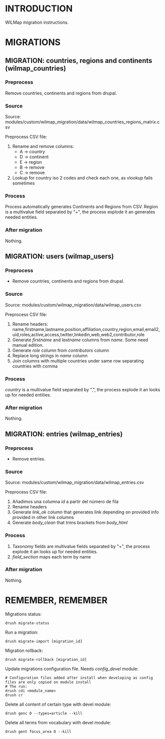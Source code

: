 # INTRODUCTION
WILMap migration instructions.


# MIGRATIONS 

## MIGRATION: countries, regions and continents (wilmap_countries)

### Preprocess
Remove countries, continents and regions from drupal.

### Source
Source: modules/custom/wilmap_migration/data/wilmap_countries_regions_matrix.csv

Preprocess CSV file:
1. Rename and remove columns:
    - A -> country
    - D -> continent
    - E -> region 
    - B -> remove
    - C -> remove
2. Lookup for country iso 2 codes and check each one, as vlookup fails sometimes

### Process
Process automatically generates Continents and Regions from CSV.
Region is a multivalue field separated by "+", the process explode it an generates needed entities.

### After migration
Nothing.


## MIGRATION: users (wilmap_users)

### Preprocess
- Remove countries, continents and regions from drupal.

### Source
Source: modules/custom/wilmap_migration/data/wilmap_users.csv

Preprocess CSV file:
1. Rename headers: name,firstname,lastname,position,affiliation,country,region,email,email2,uid,roles,active,access,twitter,linkedin,web,web2,contributor,role
2. Generate *firstname* and *lastname* columns from *name*. Some need manual edition.
3. Generate *role* column from *contributors* column
4. Replace long strings in *name* column
5. Join columns with multiple countries under same row separating countries with comma

### Process
*country* is a multivalue field separated by ",", the process explode it an looks up for needed entities.

### After migration
Nothing.



## MIGRATION: entries (wilmap_entries)

### Preprocess
- Remove entries.

### Source
Source: modules/custom/wilmap_migration/data/wilmap_entries.csv

Preprocess CSV file:
1. Añadimos una columna *id* a partir del número de fila
2. Rename headers
3. Generate *link_ok* column that generates link depending on provided info provided in other link columns
4. Generate *body_clean* that trims brackets from *body_html*

### Process
1. Taxonomy fields are multivalue fields separated by "+", the process explode it an looks up for needed entities.
2. *field_section* maps each term by name

### After migration
Nothing.


# REMEMBER, REMEMBER

Migrations status:
```
drush migrate-status
```
Run a migration:
```
drush migrate-import [migration_id]
```
Migration rollback:
```
drush migrate-rollback [migration_id]
```

Update migrations configuration file. Needs *config_devel* module:
```
# Configuration files added after install when developing as config files are only copied on module install
# The run:
drush cdi <module_name>
drush cr
```
Delete all content of certain type with devel module:
```
drush genc 0 --types=article --kill
```

Delete all terms from vocabulary with devel module:
```
drush gent focus_area 0 --kill
```


